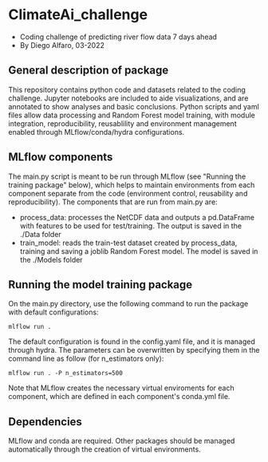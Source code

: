 # ClimateAi_challenge

- Coding challenge of predicting river flow data 7 days ahead
- By Diego Alfaro, 03-2022

## General description of package
This repository contains python code and datasets related to the coding challenge. Jupyter notebooks are included to aide visualizations, and are annotated to show analyses and basic conclusions. Python scripts and yaml files allow data processing and Random Forest model training, with module integration, reproducibility, reusablility and environment management enabled through MLflow/conda/hydra configurations.

## MLflow components
The main.py script is meant to be run through MLflow (see "Running the training package" below), which helps to maintain environments from each component separate from the code (environment control, reusability and reproducibility). The components that are run from main.py are:

- process_data: processes the NetCDF data and outputs a pd.DataFrame with features to be used for test/training. The output is saved in the ./Data folder
- train_model: reads the train-test dataset created by process_data, training and saving a joblib Random Forest model. The model is saved in the ./Models folder

## Running the model training package
On the main.py directory, use the following command to run the package with default configurations:
```console
mlflow run .
```

The default configuration is found in the config.yaml file, and it is managed through hydra. The parameters can be overwritten by specifying them in the command line as follow (for n_estimators only):
```console
mlflow run . -P n_estimators=500
```

Note that MLflow creates the necessary virtual enviroments for each component, which are defined in each component's conda.yml file. 

## Dependencies
MLflow and conda are required. Other packages should be managed automatically through the creation of virtual environments. 
